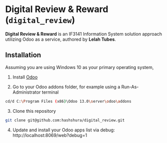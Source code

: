 # Digital Review & Reward (`digital_review`)

**Digital Review & Reward** is an IF3141 Information System solution approach utilizing Odoo as a service, authored by **Lelah Tubes**.

## Installation

Assuming you are using Windows 10 as your primary operating system,

1. Install [Odoo](https://www.odoo.com/id_ID/page/download)

2. Go to your Odoo addons folder, for example using a Run-As-Administrator terminal

```bash
cd/d C:\Program Files (x86)\Odoo 13.0\server\odoo\addons
```

3. Clone this repository

```bash
git clone git@github.com:hashshura/digital_review.git
```

4. Update and install your Odoo apps list via debug: http://localhost:8069/web?debug=1
